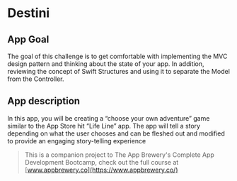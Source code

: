 #  Destini

## App Goal

The goal of this challenge is to get comfortable with implementing the MVC design pattern and thinking about the state of your app. In addition, reviewing the concept of Swift Structures and using it to separate the Model from the Controller. 

## App description

In this app, you will be creating a “choose your own adventure” game similar to the App Store hit “Life Line” app. The app will tell a story depending on what the user chooses and can be fleshed out and modified to provide an engaging story-telling experience

>This is a companion project to The App Brewery's Complete App Development Bootcamp, check out the full course at [www.appbrewery.co](https://www.appbrewery.co/)
